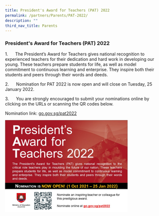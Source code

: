 ```yaml
---
title: President's Award for Teachers (PAT) 2022
permalink: /partners/Parents/PAT-2022/
description: ""
third_nav_title: Parents
---
```

### President's Award for Teachers (PAT) 2022 


1.      The President’s Award for Teachers gives national recognition to experienced teachers for their dedication and hard work in developing our young. These teachers prepare students for life, as well as model commitment to continuous learning and enterprise. They inspire both their students and peers through their words and deeds. 

2.      Nomination for PAT 2022 is now open and will close on Tuesday, 25 January 2022.   

  

3.      You are strongly encouraged to submit your nominations online by clicking on the URLs or scanning the QR codes below.  

  

Nomination link: [go.gov.sg/pat2022](http://go.gov.sg/pat2022)

<img src="/images/pat.png" style="width:80%">